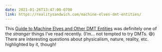```yaml
---
date: 2021-01-26T13:47:00-0700
link: https://realitysandwich.com/machine-elves-dmt-entities/
---
```


This [Guide to Machine Elves and Other DMT Entities]({{link}}) was definitely one of the *stranger* things I’ve read recently. (I’m… not tempted to try DMTs. 😅) There are interesting questions about physicalism, nature, reality, etc. highlighted by it, though!